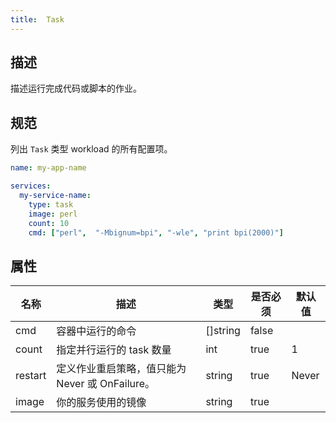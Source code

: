 ```yaml
---
title:  Task
---
```


## 描述

描述运行完成代码或脚本的作业。

## 规范

列出 `Task` 类型 workload 的所有配置项。

```yaml
name: my-app-name

services:
  my-service-name:
    type: task
    image: perl
    count: 10
    cmd: ["perl",  "-Mbignum=bpi", "-wle", "print bpi(2000)"]
```

## 属性

名称 | 描述 | 类型 | 是否必须 | 默认值 
------------ | ------------- | ------------- | ------------- | ------------- 
 cmd | 容器中运行的命令 | []string | false |  
 count | 指定并行运行的 task 数量 | int | true | 1 
 restart | 定义作业重启策略，值只能为 Never 或 OnFailure。 | string | true | Never 
 image | 你的服务使用的镜像 | string | true |  

